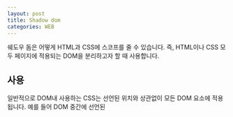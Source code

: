 ```yaml
---
layout: post
title: Shadow dom
categories: WEB
---
```



쉐도우 돔은 어떻게 HTML과 CSS에 스코프를 줄 수 있습니다. 즉, HTML이나 CSS 모두 페이지에 적용되는 DOM을 분리하고자 할 때 사용합니다. 

## 사용
일반적으로 DOM내 사용하는 CSS는 선언된 위치와 상관없이 모든 DOM 요소에 적용됩니다. 예를 들어 DOM 중간에 선언된 <style>태그 내에 다음과 같은 코드가 있습니다.

```css
div { background: black }
```

이러면 모든 div 태그의 배경색이 검정색(black)이 되어 브라우저를 암흑으로 만들어 버릴 것입니다. 왜 DOM 가운데 선언한 스타일 하나 때문에 모든 DOM이 고통받아야 하는걸까요? 쉐도우 돔을 이용하면 이 문제를 간단히 해결할 수 있습니다. 쉐도우 돔은 `DOM의 특정 영역을 메인 DOM과 분리시켜 캡슐화` 합니다. DOM 요소가 캡슐화되면 쉐도우 돔 내부의 스타일은 그 안에서만 적용됩니다. 아무리 body { ... }으로 넣어도 외부의 body에 적용되지 않습니다. 이렇게 얘기하면 거창해보일지 모르겠지만, 실제 사용법은 매우 간단합니다. 단지 element.attachShadow() API하나만 사용하면 됩니다. 그러면, 완전히 격리된 DOM을 만들어낼 수 있습니다.


### 주요 메소드/프로퍼티
#### attachShadow
Element 에 쉐도우 루트 노드를 붙입니다. attachShadow를 통해 DOM을 추가한 곳에 #shadow-root 영역으로 표시 되어져 있습니다. 이 안에 어떠한 스타일을 추가하더라도 외부에 영향을 주지는 않습니다. mode가 open 인경우 Element.shadowRoot 에서 shadowRoot 객체를 반환, 아니면 null을 반환하여 Element에서 접근할 수 없게 합니다. 

```js
var shadowRootObj = Element.attachShadow([shadowRootInit]);
```
- shadowRootInit: {mode: 'open'} , {mode: 'closed'}

#### getRootNode
루트 노드를 알아옵니다.
```js
var document or shadowRoot = node.getRootNode(options);
```
- options = {composed:false}

options composed는 false가 기본이며, false일 경우 shadowRoot를, true 인 경우 shadowRoot를 넘어선 루트 노드를 가져옵니다. shadowRoot 가 없다면 document 를 반환합니다.


## 문제점
쉐도우 돔은 비교적 최신 스펙이지만 모든 브라우저에 적용되지는 않습니다. 회사에서 진행중인 프로젝트는 IE10이상, 안드로이드 4.4이상 지원하고 있기 때문에, IE 지원을 위한 추가 작업이 필요합니다. 다행히 웹 컴포넌트를 위한 polyfill이 있어 추가해주면 좀 더 많은 브라우저에서 쉐도우 돔을 사용할 수 있습니다.

## 결론
섀도 DOM은 DOM의 구조를 가지고 있으나 외부에는 노출되지 않은 DOM을 말하며 DOM의 구조를 캡슐화할 때 사용합니다. 일반적인 외부의 style은 적용되지 않고 섀도 DOM을 추가하거나 접근하기 위해서는 별도의 방법이 필요합니다. 그리고 위에서 설명한 템플릿 엘리먼트를 이용해 만들어진 데코레이터나 커스텀 엘리먼트는 모두 섀도 DOM으로 만들어집니다. 다만, 데코레이터에서 만들어진 섀도 DOM은 스크립트로 접근하거나 수정할 수 없습니다. 그에 비해 커스텀 엘리먼트로 만들어진 섀도 DOM은 스크립트로 수정할 수 있습니



---

해당 내용은 다음 글을 참고 하였습니다.
- https://skout90.github.io/2017/10/29/Web/%EC%9B%B9%EC%BB%B4%ED%8F%AC%EB%84%8C%ED%8A%B8%EC%99%80%EC%89%90%EB%8F%84%EC%9A%B0%EB%8F%94/